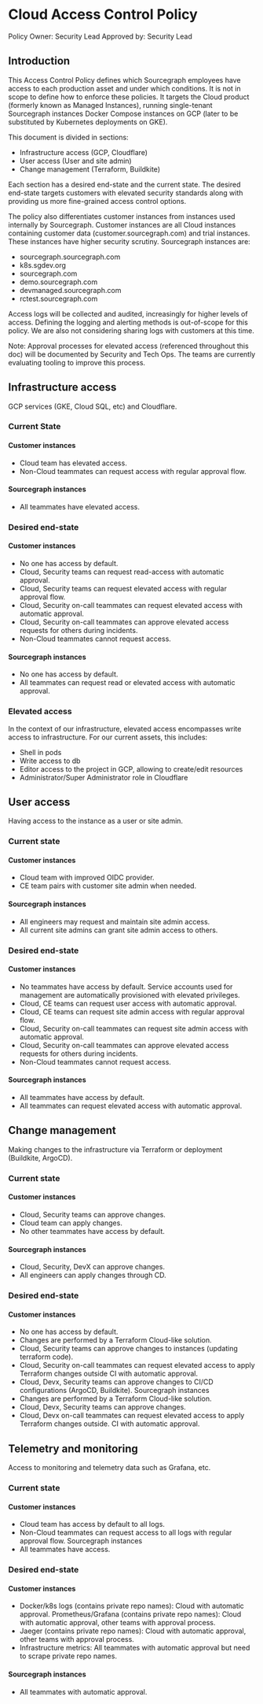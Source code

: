 # Cloud Access Control Policy

Policy Owner: Security Lead
Approved by: Security Lead

## Introduction

This Access Control Policy defines which Sourcegraph employees have access to each production asset and under which conditions. It is not in scope to define how to enforce these policies. It targets the Cloud product (formerly known as Managed Instances), running single-tenant Sourcegraph instances Docker Compose instances on GCP (later to be substituted by Kubernetes deployments on GKE).

This document is divided in sections:

- Infrastructure access (GCP, Cloudflare)
- User access (User and site admin)
- Change management (Terraform, Buildkite)

Each section has a desired end-state and the current state. The desired end-state targets customers with elevated security standards along with providing us more fine-grained access control options.

The policy also differentiates customer instances from instances used internally by Sourcegraph. Customer instances are all Cloud instances containing customer data (customer.sourcegraph.com) and trial instances. These instances have higher security scrutiny. Sourcegraph instances are:

- sourcegraph.sourcegraph.com
- k8s.sgdev.org
- sourcegraph.com
- demo.sourcegraph.com
- devmanaged.sourcegraph.com
- rctest.sourcegraph.com

Access logs will be collected and audited, increasingly for higher levels of access. Defining the logging and alerting methods is out-of-scope for this policy. We are also not considering sharing logs with customers at this time.

Note: Approval processes for elevated access (referenced throughout this doc) will be documented by Security and Tech Ops. The teams are currently evaluating tooling to improve this process.

## Infrastructure access

GCP services (GKE, Cloud SQL, etc) and Cloudflare.

### Current State

#### Customer instances

- Cloud team has elevated access.
- Non-Cloud teammates can request access with regular approval flow.

#### Sourcegraph instances

- All teammates have elevated access.

### Desired end-state

#### Customer instances

- No one has access by default.
- Cloud, Security teams can request read-access with automatic approval.
- Cloud, Security teams can request elevated access with regular approval flow.
- Cloud, Security on-call teammates can request elevated access with automatic approval.
- Cloud, Security on-call teammates can approve elevated access requests for others during incidents.
- Non-Cloud teammates cannot request access.

#### Sourcegraph instances

- No one has access by default.
- All teammates can request read or elevated access with automatic approval.

### Elevated access

In the context of our infrastructure, elevated access encompasses write access to infrastructure. For our current assets, this includes:

- Shell in pods
- Write access to db
- Editor access to the project in GCP, allowing to create/edit resources
- Administrator/Super Administrator role in Cloudflare

## User access

Having access to the instance as a user or site admin.

### Current state

#### Customer instances

- Cloud team with improved OIDC provider.
- CE team pairs with customer site admin when needed.

#### Sourcegraph instances

- All engineers may request and maintain site admin access.
- All current site admins can grant site admin access to others.

### Desired end-state

#### Customer instances

- No teammates have access by default. Service accounts used for management are automatically provisioned with elevated privileges.
- Cloud, CE teams can request user access with automatic approval.
- Cloud, CE teams can request site admin access with regular approval flow.
- Cloud, Security on-call teammates can request site admin access with automatic approval.
- Cloud, Security on-call teammates can approve elevated access requests for others during incidents.
- Non-Cloud teammates cannot request access.

#### Sourcegraph instances

- All teammates have access by default.
- All teammates can request elevated access with automatic approval.

## Change management

Making changes to the infrastructure via Terraform or deployment (Buildkite, ArgoCD).

### Current state

#### Customer instances

- Cloud, Security teams can approve changes.
- Cloud team can apply changes.
- No other teammates have access by default.

#### Sourcegraph instances

- Cloud, Security, DevX can approve changes.
- All engineers can apply changes through CD.

### Desired end-state

#### Customer instances

- No one has access by default.
- Changes are performed by a Terraform Cloud-like solution.
- Cloud, Security teams can approve changes to instances (updating terraform code).
- Cloud, Security on-call teammates can request elevated access to apply Terraform changes outside CI with automatic approval.
- Cloud, Devx, Security teams can approve changes to CI/CD configurations (ArgoCD, Buildkite).
  Sourcegraph instances
- Changes are performed by a Terraform Cloud-like solution.
- Cloud, Devx, Security teams can approve changes.
- Cloud, Devx on-call teammates can request elevated access to apply Terraform changes outside. CI with automatic approval.

## Telemetry and monitoring

Access to monitoring and telemetry data such as Grafana, etc.

### Current state

#### Customer instances

- Cloud team has access by default to all logs.
- Non-Cloud teammates can request access to all logs with regular approval flow.
  Sourcegraph instances
- All teammates have access.

### Desired end-state

#### Customer instances

- Docker/k8s logs (contains private repo names): Cloud with automatic approval.
  Prometheus/Grafana (contains private repo names): Cloud with automatic approval, other teams with approval process.
- Jaeger (contains private repo names): Cloud with automatic approval, other teams with approval process.
- Infrastructure metrics: All teammates with automatic approval but need to scrape private repo names.

#### Sourcegraph instances

- All teammates with automatic approval.
